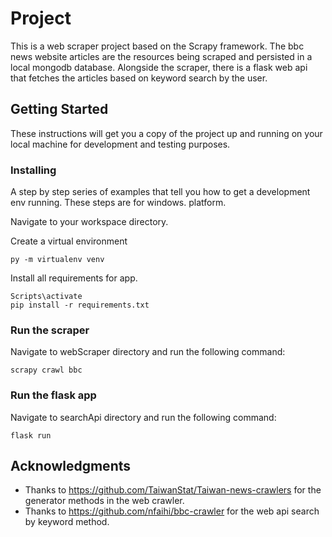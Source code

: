 # Project

This is a web scraper project based on the Scrapy framework. The bbc news website articles are the resources being scraped and persisted in a local mongodb database. Alongside the scraper, there is a flask web api that fetches the articles based on keyword search by the user.
## Getting Started

These instructions will get you a copy of the project up and running on your local machine for development and testing purposes.


### Installing

A step by step series of examples that tell you how to get a development env running. These steps are for windows. platform.

Navigate to your workspace directory.

Create a virtual environment
```
py -m virtualenv venv
```

Install all requirements for app.

```
Scripts\activate
pip install -r requirements.txt
```



### Run the scraper

Navigate to webScraper directory and run the following command:

```
scrapy crawl bbc
```

### Run the flask app

Navigate to searchApi directory and run the following command:

```
flask run
```


## Acknowledgments

* Thanks to https://github.com/TaiwanStat/Taiwan-news-crawlers for the generator methods in the web crawler.
* Thanks to https://github.com/nfaihi/bbc-crawler for the web api  search by keyword method.